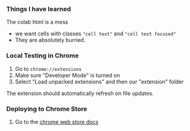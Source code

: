 
### Things I have learned

The colab html is a mess

* we want cells with classes `"cell text"` and `"cell text focused"`
* They are absolutely burried. 




### Local Testing in Chrome

1. Go to `chrome://extensions`
1. Make sure "Developer Mode" is turned on
1. Select "Load unpacked extensions" and then our "extension" folder

The extension should automatically refresh on file updates.



### Deploying to Chrome Store

1. Go to the [chrome web store docs](https://developer.chrome.com/docs/webstore/publish/)